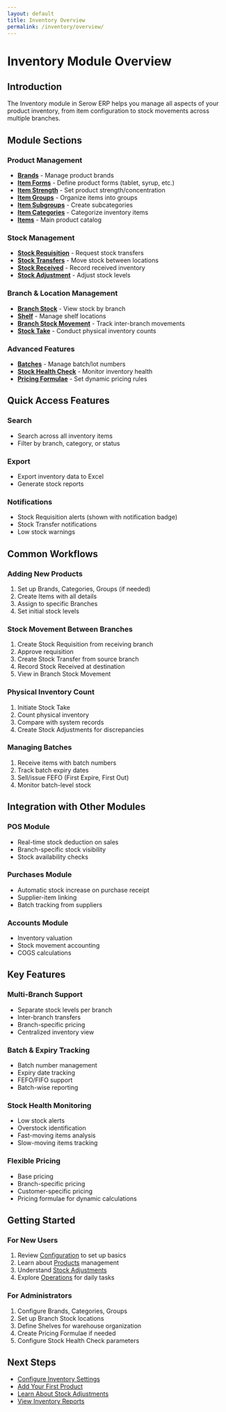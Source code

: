 ```yaml
---
layout: default
title: Inventory Overview
permalink: /inventory/overview/
---
```


# Inventory Module Overview

## Introduction
The Inventory module in Serow ERP helps you manage all aspects of your product inventory, from item configuration to stock movements across multiple branches.

## Module Sections

### Product Management
- **[Brands](#brands)** - Manage product brands
- **[Item Forms](#item-forms)** - Define product forms (tablet, syrup, etc.)
- **[Item Strength](#item-strength)** - Set product strength/concentration
- **[Item Groups](#item-groups)** - Organize items into groups
- **[Item Subgroups](#item-subgroups)** - Create subcategories
- **[Item Categories](#item-categories)** - Categorize inventory items
- **[Items](products.md)** - Main product catalog

### Stock Management
- **[Stock Requisition](#stock-requisition)** - Request stock transfers
- **[Stock Transfers](#stock-transfers)** - Move stock between locations
- **[Stock Received](#stock-received)** - Record received inventory
- **[Stock Adjustment](adjustments.md)** - Adjust stock levels

### Branch & Location Management
- **[Branch Stock](#branch-stock)** - View stock by branch
- **[Shelf](#shelf)** - Manage shelf locations
- **[Branch Stock Movement](#branch-stock-movement)** - Track inter-branch movements
- **[Stock Take](#stock-take)** - Conduct physical inventory counts

### Advanced Features
- **[Batches](#batches)** - Manage batch/lot numbers
- **[Stock Health Check](#stock-health-check)** - Monitor inventory health
- **[Pricing Formulae](#pricing-formulae)** - Set dynamic pricing rules

## Quick Access Features

### Search
- Search across all inventory items
- Filter by branch, category, or status

### Export
- Export inventory data to Excel
- Generate stock reports

### Notifications
- Stock Requisition alerts (shown with notification badge)
- Stock Transfer notifications
- Low stock warnings

## Common Workflows

### Adding New Products
1. Set up Brands, Categories, Groups (if needed)
2. Create Items with all details
3. Assign to specific Branches
4. Set initial stock levels

### Stock Movement Between Branches
1. Create Stock Requisition from receiving branch
2. Approve requisition
3. Create Stock Transfer from source branch
4. Record Stock Received at destination
5. View in Branch Stock Movement

### Physical Inventory Count
1. Initiate Stock Take
2. Count physical inventory
3. Compare with system records
4. Create Stock Adjustments for discrepancies

### Managing Batches
1. Receive items with batch numbers
2. Track batch expiry dates
3. Sell/issue FEFO (First Expire, First Out)
4. Monitor batch-level stock

## Integration with Other Modules

### POS Module
- Real-time stock deduction on sales
- Branch-specific stock visibility
- Stock availability checks

### Purchases Module
- Automatic stock increase on purchase receipt
- Supplier-item linking
- Batch tracking from suppliers

### Accounts Module
- Inventory valuation
- Stock movement accounting
- COGS calculations

## Key Features

### Multi-Branch Support
- Separate stock levels per branch
- Inter-branch transfers
- Branch-specific pricing
- Centralized inventory view

### Batch & Expiry Tracking
- Batch number management
- Expiry date tracking
- FEFO/FIFO support
- Batch-wise reporting

### Stock Health Monitoring
- Low stock alerts
- Overstock identification
- Fast-moving items analysis
- Slow-moving items tracking

### Flexible Pricing
- Base pricing
- Branch-specific pricing
- Customer-specific pricing
- Pricing formulae for dynamic calculations

## Getting Started

### For New Users
1. Review [Configuration](configuration.md) to set up basics
2. Learn about [Products](products.md) management
3. Understand [Stock Adjustments](adjustments.md)
4. Explore [Operations](operations.md) for daily tasks

### For Administrators
1. Configure Brands, Categories, Groups
2. Set up Branch Stock locations
3. Define Shelves for warehouse organization
4. Create Pricing Formulae if needed
5. Configure Stock Health Check parameters

## Next Steps
- [Configure Inventory Settings](configuration.md)
- [Add Your First Product](products.md)
- [Learn About Stock Adjustments](adjustments.md)
- [View Inventory Reports](reporting.md)
